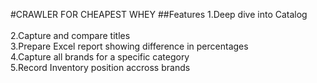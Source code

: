 #CRAWLER FOR CHEAPEST WHEY
##Features
1.Deep dive into Catalog<br>	
2.Capture and compare titles<br>
3.Prepare Excel report showing difference in percentages<br>
4.Capture all brands for a specific category<br>
5.Record Inventory position accross brands<br>
